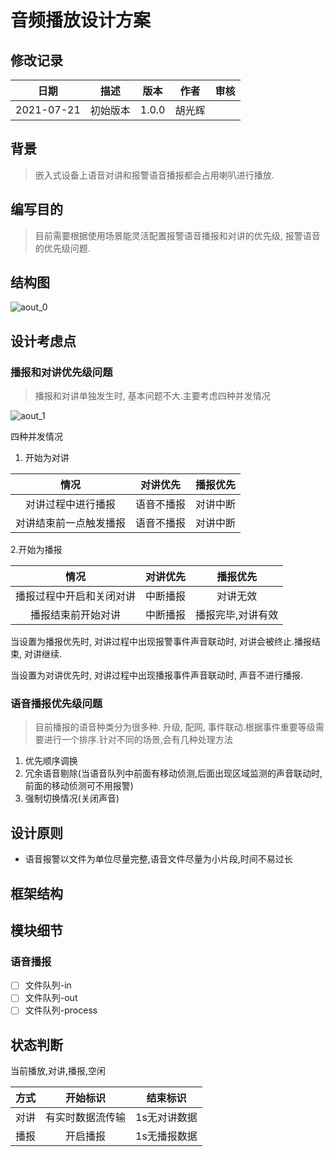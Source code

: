 # 音频播放设计方案

## 修改记录

|    日期    |   描述   | 版本  |  作者  | 审核 |
| :--------: | :------: | :---: | :----: | :--: |
| 2021-07-21 | 初始版本 | 1.0.0 | 胡光辉 |      |

## 背景

> 嵌入式设备上语音对讲和报警语音播报都会占用喇叭进行播放.

## 编写目的

> 目前需要根据使用场景能灵活配置报警语音播报和对讲的优先级, 报警语音的优先级问题. 

##   结构图

![aout_0](Z:\GIT\hg\aout_queue\docs\project.assets\aout_0.jpg)

## 设计考虑点

### 播报和对讲优先级问题

> 播报和对讲单独发生时, 基本问题不大.主要考虑四种并发情况

![aout_1](Z:\GIT\hg\aout_queue\docs\project.assets\aout_1.jpg)

四种并发情况

1. 开始为对讲

|          情况          |  对讲优先  | 播报优先 |
| :--------------------: | :--------: | :------: |
|   对讲过程中进行播报   | 语音不播报 | 对讲中断 |
| 对讲结束前一点触发播报 | 语音不播报 | 对讲中断 |

2.开始为播报

|           情况           | 对讲优先 |     播报优先      |
| :----------------------: | :------: | :---------------: |
| 播报过程中开启和关闭对讲 | 中断播报 |     对讲无效      |
|    播报结束前开始对讲    | 中断播报 | 播报完毕,对讲有效 |


当设置为播报优先时, 对讲过程中出现报警事件声音联动时, 对讲会被终止.播报结束, 对讲继续.

当设置为对讲优先时, 对讲过程中出现播报事件声音联动时, 声音不进行播报.

### 语音播报优先级问题

> 目前播报的语音种类分为很多种. 升级, 配网, 事件联动.根据事件重要等级需要进行一个排序.针对不同的场景,会有几种处理方法

1. 优先顺序调换
2. 冗余语音剔除(当语音队列中前面有移动侦测,后面出现区域监测的声音联动时, 前面的移动侦测可不用报警)
3. 强制切换情况(关闭声音)

## 设计原则

- 语音报警以文件为单位尽量完整,语音文件尽量为小片段,时间不易过长

  

## 框架结构

## 模块细节

### 语音播报

- [ ] 文件队列-in
- [ ] 文件队列-out
- [ ] 文件队列-process

## 状态判断

当前播放,对讲,播报,空闲

| 方式 |     开始标识     |   结束标识   |
| :--: | :--------------: | :----------: |
| 对讲 | 有实时数据流传输 | 1s无对讲数据 |
| 播报 |     开启播报     | 1s无播报数据 |

